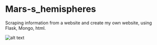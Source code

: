 # Mars-s_hemispheres
 Scraping information from a website and create my own website, using Flask, Mongo, html.

![alt text](https://github.com/shuyaof/Mars-s_hemispheres/blob/main/Resources/moon.PNG "Moon Surface")
